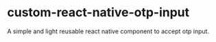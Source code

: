 # custom-react-native-otp-input
A simple and light reusable react native component to accept otp input.
